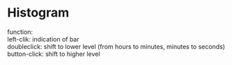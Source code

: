 # Histogram

function: <br />
left-clik: indication of bar <br />
doubleclick: shift to lower level (from hours to minutes, minutes to seconds) <br />
button-click: shift to higher level <br />